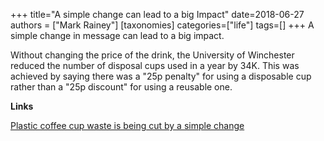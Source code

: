 +++
title="A simple change can lead to a big Impact"
date=2018-06-27
authors = ["Mark Rainey"]
[taxonomies]
categories=["life"]
tags=[]
+++
A simple change in message can lead to a big impact. 
<!-- more -->

Without changing the price of the drink, the University of Winchester reduced the number of disposal cups used in a year by 34K. This was achieved by saying there was a "25p penalty" for using a disposable cup rather than a "25p discount" for using a reusable one.

__Links__

[Plastic coffee cup waste is being cut by a simple change](https://www.bbc.co.uk/news/av/stories-44575909/plastic-coffee-cup-waste-is-being-cut-by-a-simple-change)
